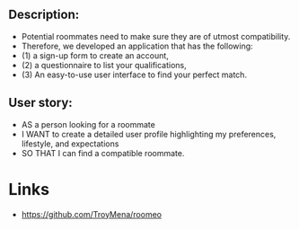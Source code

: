 ## Description:

* Potential roommates need to make sure they are of utmost compatibility.
* Therefore, we developed an application that has the following:
* (1) a sign-up form to create an account,
* (2) a questionnaire to list your qualifications,
* (3) An easy-to-use user interface to find your perfect match.

## User story:

* AS a person looking for a roommate
* I WANT to create a detailed user profile highlighting my preferences, lifestyle, and expectations
* SO THAT I can find a compatible roommate.

# Links

* https://github.com/TroyMena/roomeo
